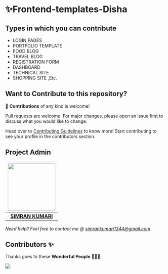 # ✨Frontend-templates-Disha

## Types in which you can contribute
- LOGIN PAGES
- PORTFOLIO TEMPLATE
- FOOD BLOG
- TRAVEL BLOG
- REGISTRATION FORM
- DASHBOARD
- TECHNICAL SITE
- SHOPPING SITE ,Etc.

## Want to Contribute to this repository?
🚀 **Contributions** of any kind is welcome!

Pull requests are welcome. For major changes, please open an issue first to discuss what you would like to change.

Head over to [Contributing Guidelines](https://github.com/simranquirky/Frontend_templates/blob/main/CONTRIBUTING.md) to know more!
Start contributing to see your profile in the contributors section.

## Project Admin

|                                     <a href="https://github.com/simranquirky"><img src="https://avatars.githubusercontent.com/u/60690997?s=400&u=9530610016fa2171d559af8bcdb3e9178bb7d308&v=4" width=150px height=150px /></a>                                      |
| :-----------------------------------------------------------------------------------------------------------------------------------------------------------------------------------------------------------------------------------------------------------------: |
|                                                                                      **[SIMRAN KUMARI](https://www.linkedin.com/in/simran-kumari-810212190/)**                                                                                    |

*Need help? Feel free to contact me @ simrankumari1344@gmail.com*

 ## Contributors ✨

Thanks goes to these **Wonderful People** 👨🏻‍💻:       

<a href="https://github.com/simranquirky/Frontend_templates/graphs/contributors">
  <img src="https://contrib.rocks/image?repo=simranquirky/Frontend_templates" />
</a> 

